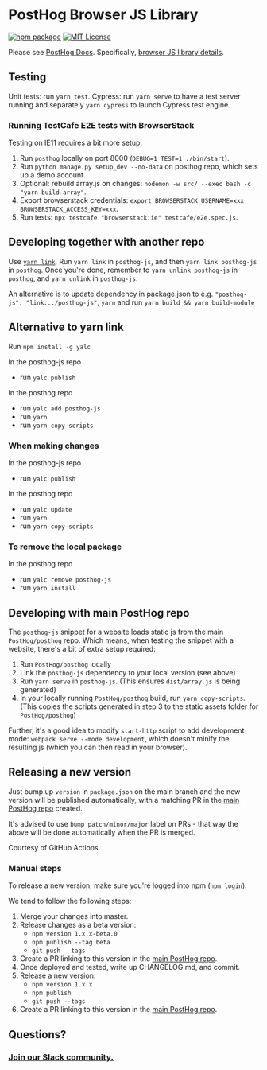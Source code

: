 # PostHog Browser JS Library

[![npm package](https://img.shields.io/npm/v/posthog-js?style=flat-square)](https://www.npmjs.com/package/posthog-js)
[![MIT License](https://img.shields.io/badge/License-MIT-red.svg?style=flat-square)](https://opensource.org/licenses/MIT)

Please see [PostHog Docs](https://posthog.com/docs).
Specifically, [browser JS library details](https://posthog.com/docs/libraries/js).

## Testing

Unit tests: run `yarn test`.
Cypress: run `yarn serve` to have a test server running and separately `yarn cypress` to launch Cypress test engine.

### Running TestCafe E2E tests with BrowserStack

Testing on IE11 requires a bit more setup.

1. Run `posthog` locally on port 8000 (`DEBUG=1 TEST=1 ./bin/start`).
2. Run `python manage.py setup_dev --no-data` on posthog repo, which sets up a demo account.
3. Optional: rebuild array.js on changes: `nodemon -w src/ --exec bash -c "yarn build-array"`.
4. Export browserstack credentials: `export BROWSERSTACK_USERNAME=xxx BROWSERSTACK_ACCESS_KEY=xxx`.
5. Run tests: `npx testcafe "browserstack:ie" testcafe/e2e.spec.js`.

## Developing together with another repo


Use [`yarn link`](https://classic.yarnpkg.com/en/docs/cli/link/). Run `yarn link` in `posthog-js`, and then `yarn link posthog-js` in `posthog`. Once you're done, remember to `yarn unlink posthog-js` in `posthog`, and `yarn unlink` in `posthog-js`.

An alternative is to update dependency in package.json to e.g. `"posthog-js": "link:../posthog-js"`, `yarn` and run `yarn build && yarn build-module`

## Alternative to yarn link

Run `npm install -g yalc`

In the posthog-js repo

* run `yalc publish`

In the posthog repo

* run `yalc add posthog-js`
* run `yarn`
* run `yarn copy-scripts`

### When making changes

In the posthog-js repo

* run `yalc publish`

In the posthog repo

* run `yalc update`
* run `yarn`
* run `yarn copy-scripts`

### To remove the local package

In the posthog repo

* run `yalc remove posthog-js`
* run `yarn install`

## Developing with main PostHog repo

The `posthog-js` snippet for a website loads static js from the main `PostHog/posthog` repo. Which means, when testing the snippet with a website, there's a bit of extra setup required:

1. Run `PostHog/posthog` locally
2. Link the `posthog-js` dependency to your local version (see above)
3. Run `yarn serve` in `posthog-js`. (This ensures `dist/array.js` is being generated)
4. In your locally running `PostHog/posthog` build, run `yarn copy-scripts`. (This copies the scripts generated in step 3 to the static assets folder for `PostHog/posthog`)

Further, it's a good idea to modify `start-http` script to add development mode: `webpack serve --mode development`, which doesn't minify the resulting js (which you can then read in your browser).


## Releasing a new version

Just bump up `version` in `package.json` on the main branch and the new version will be published automatically,
with a matching PR in the [main PostHog repo](https://github.com/posthog/posthog) created.

It's advised to use `bump patch/minor/major` label on PRs - that way the above will be done automatically
when the PR is merged.

Courtesy of GitHub Actions.

### Manual steps

To release a new version, make sure you're logged into npm (`npm login`).

We tend to follow the following steps:

1. Merge your changes into master.
2. Release changes as a beta version:
    - `npm version 1.x.x-beta.0`
    - `npm publish --tag beta`
    - `git push --tags`
3. Create a PR linking to this version in the [main PostHog repo](https://github.com/posthog/posthog).
4. Once deployed and tested, write up CHANGELOG.md, and commit.
5. Release a new version:
    - `npm version 1.x.x`
    - `npm publish`
    - `git push --tags`
6. Create a PR linking to this version in the [main PostHog repo](https://github.com/posthog/posthog).

## Questions?

### [Join our Slack community.](https://posthog.com/slack)

